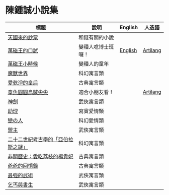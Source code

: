 # 陳鍾誠小說集

| 標題  |  說明  |  English | 人造語 |
|-------|--------|----------|--------|
|  [天國來的鈔票](./小說/HeavenMoney)  |  和錢有關的小說  |  | |
|  [萬磁王的口試](./小說/DrMagneto)  |  變種人唸博士班囉！  | [English](DrMagnetoEnglish) | [Artilang](DrMagnetoArtilang) |
|  [萬磁王小時候](./小說/ChildMagneto)  | 變種人的童年 |  | |
|  [魔獸世界](./小說/MonsterWorld)  |  科幻寓言類  |  | |
|  [愛乾淨的皇后](./小說/queen)  |  古典寓言類  |  | |
|  [章魚圓圓烏賊尖尖](./小說/tako)  |  適合小朋友看！  |  | [Artilang](takoArtilang) |
|  [神劍](./小說/knife)  |  武俠寓言類  |  | |
|  [助理](./小說/assistant)  |  寫實愛情類  |  | |
|  [戀の人](./小說/lover)  |  科幻愛情類  |  | |
|  [盟主](./小說/chief)  |  武俠寓言類  |  | |
|  [二十二世紀考古學的「亞伯拉斯之謎」](./小說/archaeology)  |  科幻寓言類  |  | |
|  [非關歷史：愛吃荔枝的楊貴妃](./小說/litchi)  |  古典寓言類  |  | |
|  [爺爺的回憶錄](./小說/grandpaIphone)  |  古典寓言類  |  | |
|  [最強的武術](./小說/strongestKongfu)  |  武俠寓言類  |  | |
|  [乞丐與書生](./小說/beggerAndBookman)  |  武俠寓言類  |  | |

